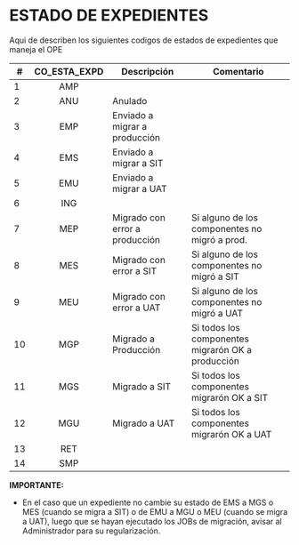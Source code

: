 # ESTADO DE EXPEDIENTES
Aqui de describen los siguientes codigos de estados de expedientes que maneja el OPE

| #  | CO_ESTA_EXPD | Descripción | Comentario |
|----|:--------:|------------|------------|
| 1  | AMP    |            |            |
| 2  | ANU    |Anulado     |            |
| 3  | EMP    |Enviado a migrar a producción|            |
| 4  | EMS    |Enviado a migrar a SIT|            |
| 5  | EMU    |Enviado a migrar a UAT|            |
| 6  | ING    |            |            |
| 7  |<span class="text-error">MEP</span>|<span class="text-error">Migrado con error a producción</span>|Si alguno de los componentes no migró a prod.|
| 8  |<span class="text-error">MES</span>|<span class="text-error">Migrado con error a SIT</span>|Si alguno de los componentes no migró a SIT|
| 9  |<span class="text-error">MEU</span>|<span class="text-error">Migrado con error a UAT</span>|Si alguno de los componentes no migró a UAT|
| 10 |<span class="text-success">MGP</span>|<span class="text-success">Migrado a Producción</span>|Si todos los componentes migrarón OK a producción|
| 11 |<span class="text-success">MGS</span>|<span class="text-success">Migrado a SIT</span>|Si todos los componentes migrarón OK a SIT|
| 12 |<span class="text-success">MGU</span>|<span class="text-success">Migrado a UAT</span>|Si todos los componentes migrarón OK a UAT|
| 13 | RET    |            |            |
| 14 | SMP    |            |            |


<div class="important">
<b>IMPORTANTE:</b>

* En el caso que un expediente no cambie su estado de EMS a MGS o MES (cuando se migra a SIT) o de EMU a MGU o MEU (cuando se migra a UAT), luego que se hayan ejecutado los JOBs de migración, avisar al Administrador para su regularización.
</div>
